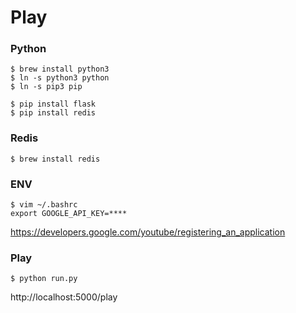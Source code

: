# Play

### Python
```
$ brew install python3
$ ln -s python3 python
$ ln -s pip3 pip

$ pip install flask
$ pip install redis
```

### Redis
```
$ brew install redis
```

### ENV
```
$ vim ~/.bashrc
export GOOGLE_API_KEY=****
```
https://developers.google.com/youtube/registering_an_application

### Play
```
$ python run.py
```

http://localhost:5000/play
